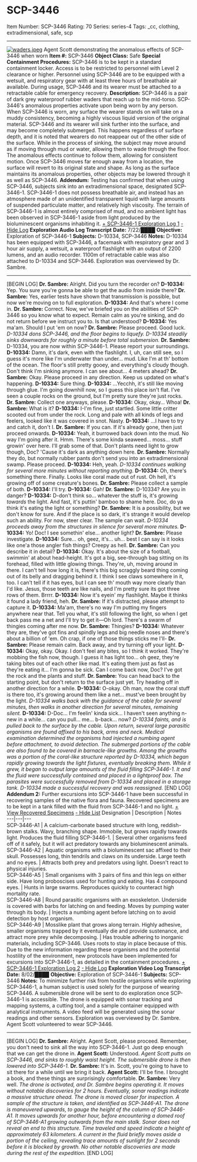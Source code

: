# SCP-3446
Item Number: SCP-3446
Rating: 70
Series: series-4
Tags: _cc, clothing, extradimensional, safe, scp

---

[![waders.jpeg](https://scp-wiki.wdfiles.com/local--resized-images/scp-3446/waders.jpeg/medium.jpg)](https://scp-wiki.wdfiles.com/local--files/scp-3446/waders.jpeg)
Agent Scott demonstrating the anomalous effects of SCP-3446 when worn
**Item #:** SCP-3446
**Object Class:** Safe
**Special Containment Procedures:** SCP-3446 is to be kept in a standard containment locker. Access is to be restricted to personnel with Level 2 clearance or higher.
Personnel using SCP-3446 are to be equipped with a wetsuit, and respiratory gear with at least three hours of breathable air available. During usage, SCP-3446 and its wearer must be attached to a retractable cable for emergency recovery.
**Description:** SCP-3446 is a pair of dark grey waterproof rubber waders that reach up to the mid-torso.
SCP-3446's anomalous properties activate upon being worn by any person. When SCP-3446 is worn, any surface the wearer stands on will take on a muddy consistency, becoming a highly viscous liquid version of the original material. SCP-3446 and its wearer will sink further into the surface, and may become completely submerged. This happens regardless of surface depth, and it is noted that wearers do not reappear out of the other side of the surface.
While in the process of sinking, the subject may move around as if moving through mud or water, allowing them to wade through the floor. The anomalous effects continue to follow them, allowing for consistent motion. Once SCP-3446 moves far enough away from a location, the surface will revert to its original state and shape. As long as the surface maintains its anomalous properties, other objects may be lowered through it as well as SCP-3446.
**Addendum:** Testing has confirmed that when using SCP-3446, subjects sink into an extradimensional space, designated SCP-3446-1. SCP-3446-1 does not possess breathable air, and instead has an atmosphere made of an unidentified transparent liquid with large amounts of suspended particulate matter, and relatively high viscosity. The terrain of SCP-3446-1 is almost entirely comprised of mud, and no ambient light has been observed in SCP-3446-1 aside from light produced by the bioluminescent organisms inhabiting it.
[\+ SCP-3446-1 Exploration Log 1](javascript:;)
[\- Hide Log](javascript:;)
**Exploration Audio Log Transcript**
**Date:** 7/22/████
**Objective:** Exploration of SCP-3446-1
**Subjects:** D-10334, SCP-3446
**Notes:** D-10334 has been equipped with SCP-3446, a facemask with respiratory gear and 3 hour air supply, a wetsuit, a waterproof flashlight with an output of 2200 lumens, and an audio recorder. 1100m of retractable cable was also attached to D-10334 and SCP-3446. Exploration was overviewed by Dr. Sambre.
* * *
[BEGIN LOG]
**Dr. Sambre:** Alright. Did you turn the recorder on?
**D-10334:** Yep. You sure you're gonna be able to get the audio from inside there?
**Dr. Sambre:** Yes, earlier tests have shown that transmission is possible, but now we're moving on to full exploration.
**D-10334:** And that's where I come in.
**Dr. Sambre:** Correct. Now, we've briefed you on the abilities of SCP-3446 so you know what to expect. Remain calm as you're sinking, and do not return before we instruct you to. Is that understood?
**D-10334:** Yes ma'am. Should I put 'em on now?
**Dr. Sambre:** Please proceed. Good luck.
_D-10334 dons SCP-3446, and the floor begins to liquefy. D-10334 steadily sinks downwards for roughly a minute before total submersion._
**Dr. Sambre:** D-10334, you are now within SCP-3446-1. Please report your surroundings.
**D-10334:** Damn, it's dark, even with the flashlight. I, uh, can still see, so I guess it's more like I'm underwater than under… mud. Like I'm at th' bottom of the ocean. The floor's still pretty gooey, and everything's cloudy though. Don't think I'm sinking anymore. I can see about… 4 meters ahead?
**Dr. Sambre:** Okay. Please proceed in any direction. Keep us updated on what's happening.
**D-10334:** Sure thing.
**D-10334:** …Yecchh, it's still like moving through glue. I'm going downhill now, so I guess this place isn't flat. I've seen a couple rocks on the ground, but I'm pretty sure they're just rocks.
**Dr. Sambre:** Collect one anyways, please.
**D-10334:** Okay, okay… Whoa!
**Dr. Sambre:** What is it?
**D-10334:** I-I'm fine, just startled. Some little critter scooted out from under the rock. Long and pale with all kinds of legs and feelers, looked like it was covered in snot. Nasty.
**D-10334:** …I have to try and catch it, don't I.
**Dr. Sambre:** If you can. If it's already gone, then just proceed onwards.
**D-10334:** Yeah, it burrowed back down into the mud. No way I'm going after it. Hmm. There's some kinda seaweed… moss… stuff growin' over here. I'll grab some of that. Don't plants need light to grow though, Doc? 'Cause it's dark as anything down here.
**Dr. Sambre:** Normally they do, but normally rubber pants don't send you into an extradimensional swamp. Please proceed.
**D-10334:** Heh, yeah.
_D-10334 continues walking for several more minutes without reporting anything._
**D-10334:** Oh, there's something there. Finally. Looks like coral made out of rust. Oh hell, it's growing off of some creature's bones.
**Dr. Sambre:** Please collect a sample of both.
**D-10334:** I'll try.
**D-10334:** Gah!
**Dr. Sambre:** D-10334? Are you in danger?
**D-10334:** D-don't think so… whatever the stuff is, it's growing _towards_ the light. And fast, it's puttin' bamboo to shame here. Doc, do ya think it's eating the light or something?
**Dr. Sambre:** It is a possibility, but we don't know for sure. And if the place is so dark, it's strange it would develop such an ability. For now, steer clear. The sample can wait.
_D-10334 proceeds away from the structures in silence for several more minutes._
**D-10334:** Yo! Doc! I see somethin' else… another light?
**Dr. Sambre:** Please investigate.
**D-10334:** Sure… oh, geez, it's… uh… best I can say is it looks like one'a those angler fish things? Creepy as hell.
**Dr. Sambre:** Can you describe it in detail?
**D-10334:** Okay. It's about the size of a football, swimmin' at about head-height. It's got a big, see-through bag sitting on its forehead, filled with little glowing things. They're, uh, moving around in there. I can't tell how long it is, there's this big scraggly beard thing coming out of its belly and dragging behind it. I think I see claws somewhere in it, too. I can't tell if it has eyes, but I can see th' mouth way more clearly than I'd like. Jesus, those teeth are like nails, and I'm pretty sure its got three rows of them. Brrrr.
**D-10334:** Now it's eyein' my flashlight. Maybe it thinks it found a lady friend, heh.
**Dr. Sambre:** If it's distracted, please attempt to capture it.
**D-10334:** Ma'am, there's no way I'm putting my fingers anywhere near that. Tell you what, it's still following the light, so when I get back pass me a net and I'll try to get it—Oh lord. There's a swarm of thingies coming after me now.
**Dr. Sambre:** Thingies?
**D-10334:** Whatever they are, they've got fins and spindly legs and big needle noses and there's about a billion of 'em. Oh crap, if one of those things sticks me I'll-
**Dr. Sambre:** Please remain calm. Back away, and try turning off your light.
**D-10334:** Okay, okay. Okay. I don't feel any bites, so I think it worked. They're mobbing the fish now, though. I guess it has light too… oh geez, they're taking bites out of each other like mad. It's eating them just as fast as they're eating it… I'm gonna be sick. Can I come back now, Doc? I've got the rock and the plants and stuff.
**Dr. Sambre:** You can head back to the starting point, but don't return to the surface just yet. Try heading off in another direction for a while.
**D-10334:** O-okay. Oh man, now the coral stuff is there too, it's growing around them like a net… must've been brought by the light.
_D-10334 walks back with the guidance of the cable for several minutes, then walks in another direction for several minutes, remaining silent._
**D-10334:** D-Doc… I'm feelin' kinda sick… I haven't seen anything n-new in a while… can you pull… me… b-back… now?
_D-10334 faints, and is pulled back to the surface by the cable. Upon return, several large parasitic organisms are found affixed to his back, arms and neck. Medical examination determined the organisms had injected a numbing agent before attachment, to avoid detection. The submerged portions of the cable are also found to be covered in barnacle-like growths._
_Among the growths was a portion of the coral-like structure reported by D-10334, which began rapidly growing towards the light fixtures, eventually breaking them. While it grew, it began to output large amounts of the fluid filling SCP-3446-1. It and the fluid were successfully contained and placed in a lightproof box._
_The parasites were successfully removed from D-10334 and placed in a storage tank. D-10334 made a successful recovery and was reassigned._
[END LOG]
**Addendum 2:** Further excursions into SCP-3446-1 have been successful in recovering samples of the native flora and fauna. Recovered specimens are to be kept in a tank filled with the fluid from SCP-3446-1 and no light.
[\+ View Recovered Specimens](javascript:;)
[\- Hide List](javascript:;)
Designation | Description | Notes  
---|---|---  
SCP-3446-A1 | A calcium-carbonate based structure with long, reddish-brown stalks. Wavy, branching shape. Immobile, but grows rapidly towards light. Produces the fluid filling SCP-3446-1. | Several other organisms feed off of it safely, but it will act predatory towards any bioluminescent animals.  
SCP-3446-A2 | Aquatic organisms with a bioluminescent sac affixed to their skull. Possesses long, thin tendrils and claws on its underside. Large teeth and no eyes. | Attracts both prey and predators using light. Doesn't react to physical injuries.  
SCP-3446-A5 | Small organisms with 3 pairs of fins and thin legs on either side. Have long proboscises used for hunting and eating. Has 4 compound eyes. | Hunts in large swarms. Reproduces quickly to counteract high mortality rate.  
SCP-3446-A8 | Round parasitic organisms with an exoskeleton. Underside is covered with barbs for latching on and feeding. Moves by pumping water through its body. | Injects a numbing agent before latching on to avoid detection by host organism.  
SCP-3446-A9 | Mosslike plant that grows along terrain. Highly adhesive, smaller organisms trapped by it eventually die and provide sustenance, and attract more prey while decomposing. | Has trouble adhering to inorganic materials, including SCP-3446. Uses roots to stay in place because of this.  
Due to the new information regarding these organisms and the potential hostility of the environment, new protocols have been implemented for excursions into SCP-3446-1, as detailed in the containment procedures.
[\+ SCP-3446-1 Exploration Log 2](javascript:;)
[\- Hide Log](javascript:;)
**Exploration Video Log Transcript**
**Date:** 8/02/████
**Objective:** Exploration of SCP-3446-1
**Subjects:** SCP-3446
**Notes:** To minimize further risk from hostile organisms while exploring SCP-3446-1, a human subject is used solely for the purpose of wearing SCP-3446. A submersible drone will be sent to do exploration once SCP-3446-1 is accessible. The drone is equipped with sonar tracking and mapping systems, a cutting tool, and a sample container equipped with analytical instruments. A video feed will be generated using the sonar readings and other sensors. Exploration was overviewed by Dr. Sambre. Agent Scott volunteered to wear SCP-3446.
* * *
[BEGIN LOG]
**Dr. Sambre:** Alright. Agent Scott, please proceed. Remember, you don't need to sink all the way into SCP-3446-1. Just go deep enough that we can get the drone in.
**Agent Scott:** Understood.
_Agent Scott putts on SCP-3446, and sinks to roughly waist height. The submersible drone is then lowered into SCP-3446-1._
**Dr. Sambre:** It's in. Scott, you're going to have to sit there for a while until we bring it back.
**Agent Scott:** I'll be fine. I brought a book, and these things are surprisingly comfortable.
**Dr. Sambre:** Very well.
_The drone is activated, and Dr. Sambre begins operating it. It moves without notable discoveries for 2 hours. Eventually, sonar readings indicate a massive structure ahead. The drone is moved closer for inspection. A sample of the structure is taken, and identified as SCP-3446-A1._
_The drone is maneuvered upwards, to gauge the height of the column of SCP-3446-A1. It moves upwards for another hour, before encountering a domed roof of SCP-3446-A1 growing outwards from the main stalk. Sonar does not reveal an end to this structure._
_Time traveled and speed indicate a height of approximately 63 kilometers. A current in the fluid briefly moves aside a portion of the ceiling, revealing trace amounts of sunlight for 2 seconds before it is blocked by growth._
_No other notable discoveries are made during the rest of the expedition._
[END LOG]